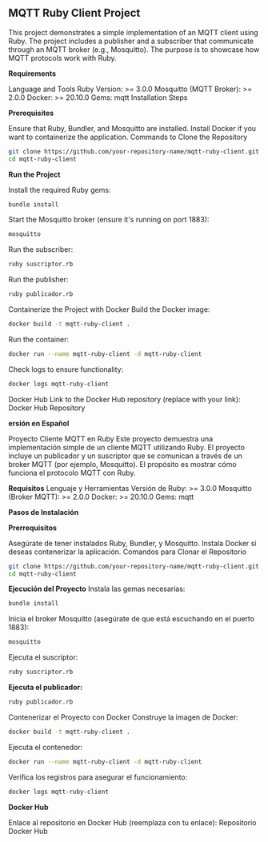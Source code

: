 ## MQTT Ruby Client Project

This project demonstrates a simple implementation of an MQTT client using Ruby. The project includes a publisher and a subscriber that communicate through an MQTT broker (e.g., Mosquitto). The purpose is to showcase how MQTT protocols work with Ruby.

**Requirements**

Language and Tools
Ruby Version: >= 3.0.0
Mosquitto (MQTT Broker): >= 2.0.0
Docker: >= 20.10.0
Gems:
mqtt
Installation Steps

**Prerequisites**

Ensure that Ruby, Bundler, and Mosquitto are installed.
Install Docker if you want to containerize the application.
Commands to Clone the Repository
```bash
git clone https://github.com/your-repository-name/mqtt-ruby-client.git
cd mqtt-ruby-client
```
**Run the Project**

Install the required Ruby gems:
```bash
bundle install
```
Start the Mosquitto broker (ensure it's running on port 1883):
```bash
mosquitto
```
Run the subscriber:
```bash
ruby suscriptor.rb
```
Run the publisher:
```bash
ruby publicador.rb
```
Containerize the Project with Docker
Build the Docker image:
```bash
docker build -t mqtt-ruby-client .
```
Run the container:
```bash
docker run --name mqtt-ruby-client -d mqtt-ruby-client
```
Check logs to ensure functionality:
```bash
docker logs mqtt-ruby-client
```
Docker Hub
Link to the Docker Hub repository (replace with your link):
Docker Hub Repository



**ersión en Español**

Proyecto Cliente MQTT en Ruby
Este proyecto demuestra una implementación simple de un cliente MQTT utilizando Ruby. El proyecto incluye un publicador y un suscriptor que se comunican a través de un broker MQTT (por ejemplo, Mosquitto). El propósito es mostrar cómo funciona el protocolo MQTT con Ruby.

**Requisitos**
Lenguaje y Herramientas
Versión de Ruby: >= 3.0.0
Mosquitto (Broker MQTT): >= 2.0.0
Docker: >= 20.10.0
Gems:
mqtt

**Pasos de Instalación**

**Prerrequisitos**

Asegúrate de tener instalados Ruby, Bundler, y Mosquitto.
Instala Docker si deseas contenerizar la aplicación.
Comandos para Clonar el Repositorio
```bash
git clone https://github.com/your-repository-name/mqtt-ruby-client.git
cd mqtt-ruby-client
```
**Ejecución del Proyecto**
Instala las gemas necesarias:
```bash
bundle install
```
Inicia el broker Mosquitto (asegúrate de que está escuchando en el puerto 1883):
```bash
mosquitto
```
Ejecuta el suscriptor:
```bash
ruby suscriptor.rb
```
**Ejecuta el publicador:**
```bash
ruby publicador.rb
```
Contenerizar el Proyecto con Docker
Construye la imagen de Docker:
```bash
docker build -t mqtt-ruby-client .
```
Ejecuta el contenedor:
```bash
docker run --name mqtt-ruby-client -d mqtt-ruby-client
```
Verifica los registros para asegurar el funcionamiento:
```bash
docker logs mqtt-ruby-client
```
**Docker Hub**

Enlace al repositorio en Docker Hub (reemplaza con tu enlace):
Repositorio Docker Hub
